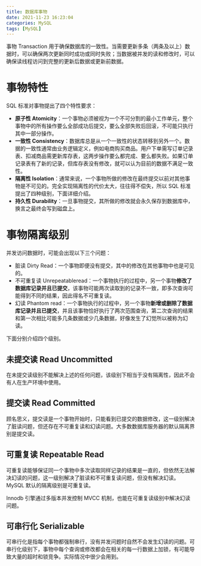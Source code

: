 ```yaml
---
title: 数据库事物
date: 2021-11-23 16:23:04
categories: MySQL
tags: [MySQL]
---
```


事物 Transaction 用于确保数据库的一致性。当需要更新多条（两条及以上）数据时，可以确保两次更新同时成功或同时失败；当数据被并发的读和修改时，可以确保读线程访问到完整的更新后数据或更新前数据。

<!--more-->

# 事物特性

SQL 标准对事物提出了四个特性要求：

-   **原子性 Atomicity**：一个事物必须被视为一个不可分割的最小工作单元，整个事物中的所有操作要么全部成功后提交，要么全部失败后回滚，不可能只执行其中一部分操作。
-   **一致性 Consistency**：数据库总是从一个一致性的状态转移到另外一个。数据的一致性通常由业务逻辑定义，例如电商购买商品。用户下单需写订单记录表、扣减商品需更新库存表，这两步操作要么都完成、要么都失败。如果订单记录表有了新的记录，但库存表没有修改，就可以认为目前的数据不满足一致性。
-   **隔离性 Isolation**：通常来说，一个事物所做的修改在最终提交以前对其他事物是不可见的。完全实现隔离性的代价太大，往往得不偿失，所以 SQL 标准提出了四种级别，下面详细介绍。
-   **持久性 Durability**：一旦事物提交，其所做的修改就会永久保存到数据库中，换言之最终会写到磁盘上。

# 事物隔离级别

并发访问数据时，可能会出现以下三个问题：

-   脏读 Dirty Read：一个事物即便没有提交，其中的修改在其他事物中也是可见的。
-   不可重复读 Unrepeatableread：一个事物执行的过程中，另一个事物**修改了数据库记录并且已提交**，该事物可能两次读取到的记录不一致，即多次查询可能得到不同的结果，因此得名不可重复读。
-   幻读 Phantom read：一个事物执行的过程中，另一个事物**新增或删除了数据库记录并且已提交**，并且该事物恰好执行了两次范围查询，第二次查询的结果和第一次相比可能多几条数据或少几条数据，好像发生了幻觉所以被称为幻读。

下面分别介绍四个级别。

## 未提交读 Read Uncommitted

在未提交读级别不能解决上述的任何问题，该级别下相当于没有隔离性，因此不会有人在生产环境中使用。

## 提交读 Read Committed

顾名思义，提交读是一个事物开始时，只能看到已提交的数据修改，这一级别解决了脏读问题，但还存在不可重复读和幻读问题。大多数数据库服务器的默认隔离界别是提交读。

## 可重复读 Repeatable Read

可重复读能够保证同一个事物中多次读取同样记录的结果是一直的，但依然无法解决幻读的问题，这一级别解决了脏读和不可重复读问题，但没有解决幻读。MySQL 默认的隔离级别是可重复读。

Innodb 引擎通过多版本并发控制 MVCC 机制，也能在可重复读级别中解决幻读问题。

## 可串行化 Serializable

可串行化是指每个事物都强制串行，没有并发问题时自然不会发生幻读的问题。可串行化级别下，事物中每个查询或修改都会在相关的每一行数据上加锁，有可能导致大量的超时和锁竞争。实际情况中很少会用到。
